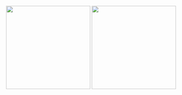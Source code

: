 <p float="left">
          <img height="230" src="https://github-readme-stats.vercel.app/api?username=elijuszek&show_icons=true&theme=dark&hide_rank=true&include_all_commits=true&show=prs_merged"/>
          <img height="230" src="https://github-readme-stats.vercel.app/api/top-langs/?username=elijuszek&theme=dark&layout=compact&include_all_commits=true"/>
</p>
